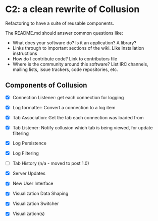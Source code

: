 # C2: a clean rewrite of Collusion

Refactoring to have a suite of reusable components.

The README.md should answer common questions like:

* What does your software do? Is it an application? A library?
* Links through to important sections of the wiki. Like installation instructions
* How do I contribute code? Link to contributors file
* Where is the community around this software? List IRC channels, mailing lists, issue trackers, code repositories, etc.


## Components of Collusion

* [x] Connection Listener: get each connection for logging
* [x] Log formatter: Convert a connection to a log item
* [x] Tab Association: Get the tab each connection was loaded from
* [x] Tab Listener: Notify collusion which tab is being viewed, for update filtering
* [x] Log Persistence
* [x] Log Filtering
* [ ] Tab History (n/a - moved to post 1.0)
* [x] Server Updates
* [x] New User Interface
* [x] Visualization Data Shaping
* [x] Visualization Switcher
* [x] Visualization(s)

